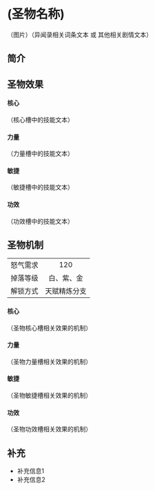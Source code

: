 # (圣物名称)
（图片）（异闻录相关词条文本 或 其他相关剧情文本）
## 简介
## 圣物效果
#### **核心**  
（核心槽中的技能文本）  
#### **力量** 
（力量槽中的技能文本）  
#### **敏捷** 
（敏捷槽中的技能文本）  
#### **功效**
（功效槽中的技能文本）  

## 圣物机制
|||
| :----: | :----: |
|怒气需求|120|
|掉落等级|白、紫、金|
|解锁方式|天赋精炼分支|

#### **核心**
（圣物核心槽相关效果的机制）
#### **力量**
（圣物力量槽相关效果的机制）
#### **敏捷**
（圣物敏捷槽相关效果的机制）
#### **功效**
（圣物功效槽相关效果的机制）

## 补充
- 补充信息1
- 补充信息2

